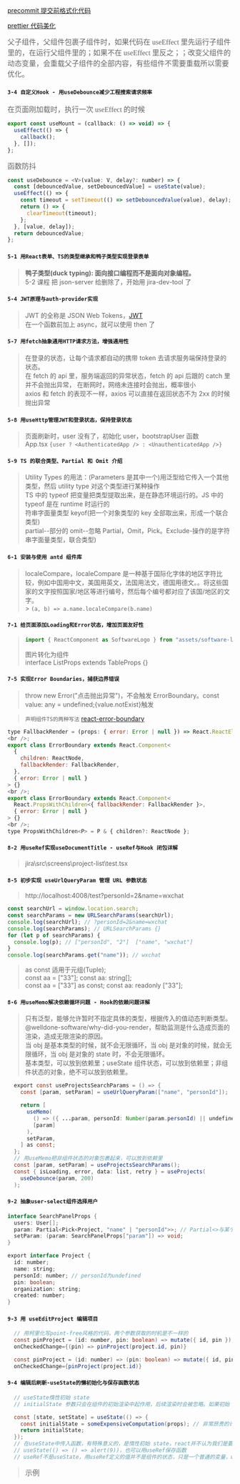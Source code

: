 [precommit 提交前格式化代码](https://prettier.io/docs/en/precommit.html)

[prettier 代码美化](https://prettier.io/docs/en/install.html)

<font size=3 color=#666 face="黑体">父子组件，父组件包裹子组件时，如果代码在 useEffect 里先运行子组件里的，在运行父组件里的；如果不在 useEffect 里反之；；改变父组件的动态变量，会重载父子组件的全部内容，有些组件不需要重载所以需要优化。</font>

#### `3-4 自定义Hook - 用useDebounce减少工程搜索请求频率`

<font size=3 color=#666 face="黑体">在页面刚加载时，执行一次 useEffect 的时候</font>

```javascript
export const useMount = (callback: () => void) => {
  useEffect(() => {
    callback();
  }, []);
};
```

<font size=3 color=#666 face="黑体">函数防抖</font>

```javascript
const useDebounce = <V>(value: V, delay?: number) => {
  const [debouncedValue, setDebouncedValue] = useState(value);
  useEffect(() => {
    const timeout = setTimeout(() => setDebouncedValue(value), delay);
    return () => {
      clearTimeout(timeout);
    };
  }, [value, delay]);
  return debouncedValue;
};
```

#### `5-1 用React表单、TS的类型继承和鸭子类型实现登录表单 `

> **鸭子类型(duck typing): 面向接口编程而不是面向对象编程。**<br />
> 5-2 课程 把 json-server 给删除了，开始用 jira-dev-tool 了<br />

#### `5-4 JWT原理与auth-provider实现`

> JWT 的全称是 JSON Web Tokens，[JWT](https://jwt.io/)<br />
> 在一个函数前加上 async，就可以使用 then 了

#### `5-7 用fetch抽象通用HTTP请求方法，增强通用性`

> 在登录的状态，让每个请求都自动的携带 token 去请求服务端保持登录的状态。<br />
> 在 fetch 的 api 里，服务端返回的异常状态，fetch 的 api 后跟的 catch 里并不会抛出异常， 在断网时，网络未连接时会抛出，概率很小<br />
> axios 和 fetch 的表现不一样，axios 可以直接在返回状态不为 2xx 的时候抛出异常<br />

#### `5-8 用useHttp管理JWT和登录状态，保持登录状态`

> 页面刷新时，user 没有了，初始化 user，bootstrapUser 函数<br />
> App.tsx `{user ? <AuthenticatedApp /> : <UnauthenticatedApp />}`

#### `5-9 TS 的联合类型、Partial 和 Omit 介绍`

> Utility Types 的用法：(Parameters 是其中一个)用泛型给它传入一个其他类型，然后 utility type 对这个类型进行某种操作<br />
> TS 中的 typeof 把变量把类型提取出来，是在静态环境运行的。JS 中的 typeof 是在 runtime 时运行的<br />
> 符串字面量类型 keyof(把一个对象类型的 key 全部取出来，形成一个联合类型)<br />
> partial--部分的 omit--忽略 Partial，Omit，Pick。Exclude-操作的是字符串字面量类型，联合类型)<br />

#### `6-1 安装与使用 antd 组件库`

> localeCompare，localeCompare 是一种基于国际化字体的地区字符比较，例如中国用中文，美国用英文，法国用法文，德国用德文。。将这些国家的文字按照国家/地区等进行编号，然后每个编号都对应了该国/地区的文字。<br /> > `(a, b) => a.name.localeCompare(b.name)`<br />

#### `7-1 给页面添加Loading和Error状态，增加页面友好性`

> ```javascript
> import { ReactComponent as SoftwareLogo } from "assets/software-logo.svg";
> ```
>
> 图片转化为组件<br />
> interface ListProps extends TableProps<Project> {}

#### `7-5 实现Error Boundaries，捕获边界错误`

> throw new Error("点击抛出异常")，不会触发 ErrorBoundary。const value: any = undefined;{value.notExist}触发 <br />

> `声明组件TS的两种写法` [react-error-boundary](https://github.com/bvaughn/react-error-boundary#readme)

```javascript
type FallbackRender = (props: { error: Error | null }) => React.ReactElement;
<br />;
export class ErrorBoundary extends React.Component<
  {
    children: ReactNode,
    fallbackRender: FallbackRender,
  },
  { error: Error | null }
> {}
<br />;
export class ErrorBoundary extends React.Component<
  React.PropsWithChildren<{ fallbackRender: FallbackRender }>,
  { error: Error | null }
> {}
<br />;
type PropsWithChildren<P> = P & { children?: ReactNode };
```

#### `8-2 ⽤useRef实现useDocumentTitle - useRef与Hook 闭包详解`

> jira\src\screens\project-list\test.tsx

#### `8-5 初步实现 useUrlQueryParam 管理 URL 参数状态`

> http://localhost:4008/test?personId=2&name=wxchat

```javascript
const searchUrl = window.location.search;
const searchParams = new URLSearchParams(searchUrl);
console.log(searchUrl); // ?personId=2&name=wxchat
console.log(searchParams); // URLSearchParams {}
for (let p of searchParams) {
  console.log(p); // ["personId", "2"]  ["name", "wxchat"]
}
console.log(searchParams.get("name")); // wxchat
```

> as const 适用于元组(Tuple);<br />
> const aa = ["33"]; const aa: string[];<br />
> const aa = ["33"] as const; const aa: readonly ["33"];

#### `8-6 用useMemo解决依赖循环问题 - Hook的依赖问题详解`

> 只有泛型，能够允许暂时不指定具体的类型，根据传入的值动态判断类型。<br />
> @welldone-software/why-did-you-render，帮助监测是什么造成页面的渲染，造成无限渲染的原因。<br />
> 当 obj 是基本类型的时候，就不会无限循环，当 obj 是对象的时候，就会无限循环，当 obj 是对象的 state 时，不会无限循环。<br />
> 基本类型，可以放到依赖里；useState 组件状态，可以放到依赖里；非组件状态的对象，绝不可以放到依赖里。<br />

```java
  export const useProjectsSearchParams = () => {
    const [param, setParam] = useUrlQueryParam(["name", "personId"]);

    return [
      useMemo(
        () => ({ ...param, personId: Number(param.personId) || undefined }),
        [param]
      ),
      setParam,
    ] as const;
  };
  // 用useMemo把非组件状态的对象包裹起来，可以放到依赖里
  const [param, setParam] = useProjectsSearchParams();
  const { isLoading, error, data: list, retry } = useProjects(
    useDebounce(param, 200)
  );
```

#### `9-2 抽象user-select组件选择用户`

```java
interface SearchPanelProps {
  users: User[];
  param: Partial<Pick<Project, "name" | "personId">>; // Partial<>与某个对象属性设置为undefined
  setParam: (param: SearchPanelProps["param"]) => void;
}

export interface Project {
  id: number;
  name: string;
  personId: number; // personId为undefined
  pin: boolean;
  organization: string;
  created: number;
}
```

#### `9-3 用 useEditProject 编辑项目`

```java
  // 用柯里化写point-free风格的代码，两个参数获取的时机是不一样的
  const pinProject = (id: number, pin: boolean) => mutate({ id, pin });
  onCheckedChange={(pin) => pinProject(project.id, pin)}

  const pinProject = (id: number) => (pin: boolean) => mutate({ id, pin }).then(props.refresh);
  onCheckedChange={pinProject(project.id)}
```

#### `9-4 编辑后刷新-useState的懒初始化与保存函数状态`

```java
  // useState惰性初始 state
  // initialState 参数只会在组件的初始渲染中起作用，后续渲染时会被忽略。如果初始 state 需要通过复杂计算获得，则可以传入一个函数，在函数中计算并返回初始的 state，此函数只在初始渲染时被调用：

  const [state, setState] = useState(() => {
    const initialState = someExpensiveComputation(props); // 非常昂贵的计算，很消耗性能，只会在组件的初始渲染中起作用，后续渲染时会被忽略。
    return initialState;
  });
  // 在useState中传入函数，有特殊意义的，是惰性初始 state，react并不认为我们是要保存函数，要惰性初始 state。如果要保存函数，需要在加一层
  // useState(() => () => alert(9))，也可以用useRef保存函数
  // useRef不是useState，用useRef定义的值并不是组件的状态，只是一个普通的变量，useRef的容器里保存的值改变的时候，不会触发组件重新渲染
```

> <font size=3 color=#666 face="黑体">示例</font>
